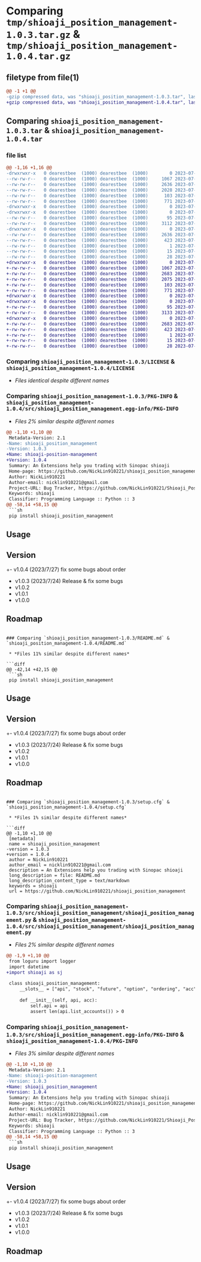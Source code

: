 # Comparing `tmp/shioaji_position_management-1.0.3.tar.gz` & `tmp/shioaji_position_management-1.0.4.tar.gz`

## filetype from file(1)

```diff
@@ -1 +1 @@
-gzip compressed data, was "shioaji_position_management-1.0.3.tar", last modified: Mon Jul 24 05:58:17 2023, max compression
+gzip compressed data, was "shioaji_position_management-1.0.4.tar", last modified: Thu Jul 27 14:41:16 2023, max compression
```

## Comparing `shioaji_position_management-1.0.3.tar` & `shioaji_position_management-1.0.4.tar`

### file list

```diff
@@ -1,16 +1,16 @@
-drwxrwxr-x   0 dearestbee  (1000) dearestbee  (1000)        0 2023-07-24 05:58:17.733801 shioaji_position_management-1.0.3/
--rw-rw-r--   0 dearestbee  (1000) dearestbee  (1000)     1067 2023-07-24 05:41:32.000000 shioaji_position_management-1.0.3/LICENSE
--rw-rw-r--   0 dearestbee  (1000) dearestbee  (1000)     2636 2023-07-24 05:58:17.733801 shioaji_position_management-1.0.3/PKG-INFO
--rw-rw-r--   0 dearestbee  (1000) dearestbee  (1000)     2028 2023-07-24 05:58:10.000000 shioaji_position_management-1.0.3/README.md
--rw-rw-r--   0 dearestbee  (1000) dearestbee  (1000)      103 2023-07-24 05:41:50.000000 shioaji_position_management-1.0.3/pyproject.toml
--rw-rw-r--   0 dearestbee  (1000) dearestbee  (1000)      771 2023-07-24 05:58:17.733801 shioaji_position_management-1.0.3/setup.cfg
-drwxrwxr-x   0 dearestbee  (1000) dearestbee  (1000)        0 2023-07-24 05:58:17.729801 shioaji_position_management-1.0.3/src/
-drwxrwxr-x   0 dearestbee  (1000) dearestbee  (1000)        0 2023-07-24 05:58:17.733801 shioaji_position_management-1.0.3/src/shioaji_position_management/
--rw-rw-r--   0 dearestbee  (1000) dearestbee  (1000)       95 2023-07-24 05:41:49.000000 shioaji_position_management-1.0.3/src/shioaji_position_management/__init__.py
--rw-rw-r--   0 dearestbee  (1000) dearestbee  (1000)     3112 2023-07-24 05:56:37.000000 shioaji_position_management-1.0.3/src/shioaji_position_management/shioaji_position_management.py
-drwxrwxr-x   0 dearestbee  (1000) dearestbee  (1000)        0 2023-07-24 05:58:17.733801 shioaji_position_management-1.0.3/src/shioaji_position_management.egg-info/
--rw-rw-r--   0 dearestbee  (1000) dearestbee  (1000)     2636 2023-07-24 05:58:17.000000 shioaji_position_management-1.0.3/src/shioaji_position_management.egg-info/PKG-INFO
--rw-rw-r--   0 dearestbee  (1000) dearestbee  (1000)      423 2023-07-24 05:58:17.000000 shioaji_position_management-1.0.3/src/shioaji_position_management.egg-info/SOURCES.txt
--rw-rw-r--   0 dearestbee  (1000) dearestbee  (1000)        1 2023-07-24 05:58:17.000000 shioaji_position_management-1.0.3/src/shioaji_position_management.egg-info/dependency_links.txt
--rw-rw-r--   0 dearestbee  (1000) dearestbee  (1000)       15 2023-07-24 05:58:17.000000 shioaji_position_management-1.0.3/src/shioaji_position_management.egg-info/requires.txt
--rw-rw-r--   0 dearestbee  (1000) dearestbee  (1000)       28 2023-07-24 05:58:17.000000 shioaji_position_management-1.0.3/src/shioaji_position_management.egg-info/top_level.txt
+drwxrwxr-x   0 dearestbee  (1000) dearestbee  (1000)        0 2023-07-27 14:41:16.959315 shioaji_position_management-1.0.4/
+-rw-rw-r--   0 dearestbee  (1000) dearestbee  (1000)     1067 2023-07-24 05:41:32.000000 shioaji_position_management-1.0.4/LICENSE
+-rw-rw-r--   0 dearestbee  (1000) dearestbee  (1000)     2683 2023-07-27 14:41:16.959315 shioaji_position_management-1.0.4/PKG-INFO
+-rw-rw-r--   0 dearestbee  (1000) dearestbee  (1000)     2075 2023-07-27 14:40:37.000000 shioaji_position_management-1.0.4/README.md
+-rw-rw-r--   0 dearestbee  (1000) dearestbee  (1000)      103 2023-07-24 05:41:50.000000 shioaji_position_management-1.0.4/pyproject.toml
+-rw-rw-r--   0 dearestbee  (1000) dearestbee  (1000)      771 2023-07-27 14:41:16.963315 shioaji_position_management-1.0.4/setup.cfg
+drwxrwxr-x   0 dearestbee  (1000) dearestbee  (1000)        0 2023-07-27 14:41:16.943315 shioaji_position_management-1.0.4/src/
+drwxrwxr-x   0 dearestbee  (1000) dearestbee  (1000)        0 2023-07-27 14:41:16.951315 shioaji_position_management-1.0.4/src/shioaji_position_management/
+-rw-rw-r--   0 dearestbee  (1000) dearestbee  (1000)       95 2023-07-24 05:41:49.000000 shioaji_position_management-1.0.4/src/shioaji_position_management/__init__.py
+-rw-rw-r--   0 dearestbee  (1000) dearestbee  (1000)     3133 2023-07-27 14:40:55.000000 shioaji_position_management-1.0.4/src/shioaji_position_management/shioaji_position_management.py
+drwxrwxr-x   0 dearestbee  (1000) dearestbee  (1000)        0 2023-07-27 14:41:16.959315 shioaji_position_management-1.0.4/src/shioaji_position_management.egg-info/
+-rw-rw-r--   0 dearestbee  (1000) dearestbee  (1000)     2683 2023-07-27 14:41:16.000000 shioaji_position_management-1.0.4/src/shioaji_position_management.egg-info/PKG-INFO
+-rw-rw-r--   0 dearestbee  (1000) dearestbee  (1000)      423 2023-07-27 14:41:16.000000 shioaji_position_management-1.0.4/src/shioaji_position_management.egg-info/SOURCES.txt
+-rw-rw-r--   0 dearestbee  (1000) dearestbee  (1000)        1 2023-07-27 14:41:16.000000 shioaji_position_management-1.0.4/src/shioaji_position_management.egg-info/dependency_links.txt
+-rw-rw-r--   0 dearestbee  (1000) dearestbee  (1000)       15 2023-07-27 14:41:16.000000 shioaji_position_management-1.0.4/src/shioaji_position_management.egg-info/requires.txt
+-rw-rw-r--   0 dearestbee  (1000) dearestbee  (1000)       28 2023-07-27 14:41:16.000000 shioaji_position_management-1.0.4/src/shioaji_position_management.egg-info/top_level.txt
```

### Comparing `shioaji_position_management-1.0.3/LICENSE` & `shioaji_position_management-1.0.4/LICENSE`

 * *Files identical despite different names*

### Comparing `shioaji_position_management-1.0.3/PKG-INFO` & `shioaji_position_management-1.0.4/src/shioaji_position_management.egg-info/PKG-INFO`

 * *Files 2% similar despite different names*

```diff
@@ -1,10 +1,10 @@
 Metadata-Version: 2.1
-Name: shioaji_position_management
-Version: 1.0.3
+Name: shioaji-position-management
+Version: 1.0.4
 Summary: An Extensions help you trading with Sinopac shioaji
 Home-page: https://github.com/NickLin910221/shioaji_position_management
 Author: NickLin910221
 Author-email: nicklin910221@gmail.com
 Project-URL: Bug Tracker, https://github.com/NickLin910221/Shioaji_Position_Management/issues
 Keywords: shioaji
 Classifier: Programming Language :: Python :: 3
@@ -58,14 +58,15 @@
 ```sh
 pip install shioaji_position_management
 ```
 
 ## Usage
 
 ## Version
+- v1.0.4 (2023/7/27) fix some bugs about order
 - v1.0.3 (2023/7/24) Release & fix some bugs
 - v1.0.2
 - v1.0.1
 - v1.0.0
 
 ## Roadmap
```

### Comparing `shioaji_position_management-1.0.3/README.md` & `shioaji_position_management-1.0.4/README.md`

 * *Files 11% similar despite different names*

```diff
@@ -42,14 +42,15 @@
 ```sh
 pip install shioaji_position_management
 ```
 
 ## Usage
 
 ## Version
+- v1.0.4 (2023/7/27) fix some bugs about order
 - v1.0.3 (2023/7/24) Release & fix some bugs
 - v1.0.2
 - v1.0.1
 - v1.0.0
 
 ## Roadmap
```

### Comparing `shioaji_position_management-1.0.3/setup.cfg` & `shioaji_position_management-1.0.4/setup.cfg`

 * *Files 1% similar despite different names*

```diff
@@ -1,10 +1,10 @@
 [metadata]
 name = shioaji_position_management
-version = 1.0.3
+version = 1.0.4
 author = NickLin910221
 author_email = nicklin910221@gmail.com
 description = An Extensions help you trading with Sinopac shioaji
 long_description = file: README.md
 long_description_content_type = text/markdown
 keywords = shioaji
 url = https://github.com/NickLin910221/shioaji_position_management
```

### Comparing `shioaji_position_management-1.0.3/src/shioaji_position_management/shioaji_position_management.py` & `shioaji_position_management-1.0.4/src/shioaji_position_management/shioaji_position_management.py`

 * *Files 2% similar despite different names*

```diff
@@ -1,9 +1,10 @@
 from loguru import logger
 import datetime
+import shioaji as sj
 
 class shioaji_position_management:
     __slots__ = ["api", "stock", "future", "option", "ordering", "acc", "logger"]
 
     def __init__(self, api, acc):
         self.api = api
         assert len(api.list_accounts()) > 0
```

### Comparing `shioaji_position_management-1.0.3/src/shioaji_position_management.egg-info/PKG-INFO` & `shioaji_position_management-1.0.4/PKG-INFO`

 * *Files 3% similar despite different names*

```diff
@@ -1,10 +1,10 @@
 Metadata-Version: 2.1
-Name: shioaji-position-management
-Version: 1.0.3
+Name: shioaji_position_management
+Version: 1.0.4
 Summary: An Extensions help you trading with Sinopac shioaji
 Home-page: https://github.com/NickLin910221/shioaji_position_management
 Author: NickLin910221
 Author-email: nicklin910221@gmail.com
 Project-URL: Bug Tracker, https://github.com/NickLin910221/Shioaji_Position_Management/issues
 Keywords: shioaji
 Classifier: Programming Language :: Python :: 3
@@ -58,14 +58,15 @@
 ```sh
 pip install shioaji_position_management
 ```
 
 ## Usage
 
 ## Version
+- v1.0.4 (2023/7/27) fix some bugs about order
 - v1.0.3 (2023/7/24) Release & fix some bugs
 - v1.0.2
 - v1.0.1
 - v1.0.0
 
 ## Roadmap
```

